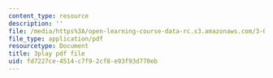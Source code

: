 ```yaml
---
content_type: resource
description: ''
file: /media/https%3A/open-learning-course-data-rc.s3.amazonaws.com/3-091sc-introduction-to-solid-state-chemistry-fall-2010/fd7227ce4514c7f92cf8e93f93d770eb_up3zP2z81SE.pdf
file_type: application/pdf
resourcetype: Document
title: 3play pdf file
uid: fd7227ce-4514-c7f9-2cf8-e93f93d770eb
---
```

